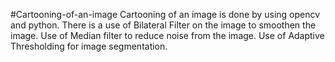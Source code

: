 #Cartooning-of-an-image
Cartooning of an image is done by using opencv and python. 
There is a use of Bilateral Filter on the image to smoothen the image. 
Use of Median filter to reduce noise from the image.
Use of Adaptive Thresholding for image segmentation.
